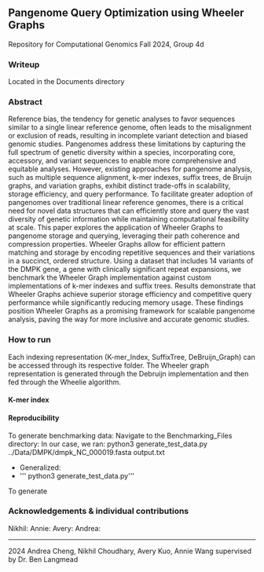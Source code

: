 
## Pangenome Query Optimization using Wheeler Graphs
Repository for Computational Genomics Fall 2024, Group 4d

### Writeup 
Located in the Documents directory 

### Abstract
Reference bias, the tendency for genetic analyses to favor sequences similar to a single linear reference genome, often leads to the misalignment or exclusion of reads, resulting in incomplete variant detection and biased genomic studies. Pangenomes address these limitations by capturing the full spectrum of genetic diversity within a species, incorporating core, accessory, and variant sequences to enable more comprehensive and equitable analyses. However, existing approaches for pangenome analysis, such as multiple sequence alignment, k-mer indexes, suffix trees, de Bruijn graphs, and variation graphs, exhibit distinct trade-offs in scalability, storage efficiency, and query performance. To facilitate greater adoption of pangenomes over traditional linear reference genomes, there is a critical need for novel data structures that can efficiently store and query the vast diversity of genetic information while maintaining computational feasibility at scale. This paper explores the application of Wheeler Graphs to pangenome storage and querying, leveraging their path coherence and compression properties. Wheeler Graphs allow for efficient pattern matching and storage by encoding repetitive sequences and their variations in a succinct, ordered structure. Using a dataset that includes 14 variants of the DMPK gene, a gene with clinically significant repeat expansions, we benchmark the Wheeler Graph implementation against custom implementations of k-mer indexes and suffix trees. Results demonstrate that Wheeler Graphs achieve superior storage efficiency and competitive query performance while significantly reducing memory usage. These findings position Wheeler Graphs as a promising framework for scalable pangenome analysis, paving the way for more inclusive and accurate genomic studies.


### How to run
Each indexing representation (K-mer_Index, SuffixTree, DeBruijn_Graph) can be accessed through its respective folder. The Wheeler graph representation is generated through the Debruijn implementation and then fed through the Wheelie algorithm.

#### K-mer index

#### Reproducibility
To generate benchmarking data: Navigate to the Benchmarking_Files directory: In our case, we ran: python3 generate_test_data.py ../Data/DMPK/dmpk_NC_000019.fasta output.txt

- Generalized:
- ''' python3 generate_test_data.py'''

To generate

### Acknowledgements & individual contributions
Nikhil:
Annie:
Avery:
Andrea:

---
2024 Andrea Cheng, Nikhil Choudhary, Avery Kuo, Annie Wang supervised by Dr. Ben Langmead
